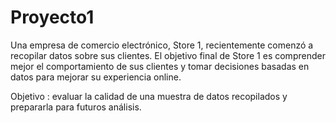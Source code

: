 # Proyecto1
Una empresa de comercio electrónico, Store 1, recientemente comenzó a recopilar datos sobre sus clientes. El objetivo final de Store 1 es comprender mejor el comportamiento de sus clientes y tomar decisiones basadas en datos para mejorar su experiencia online.

Objetivo : evaluar la calidad de una muestra de datos recopilados y prepararla para futuros análisis.
